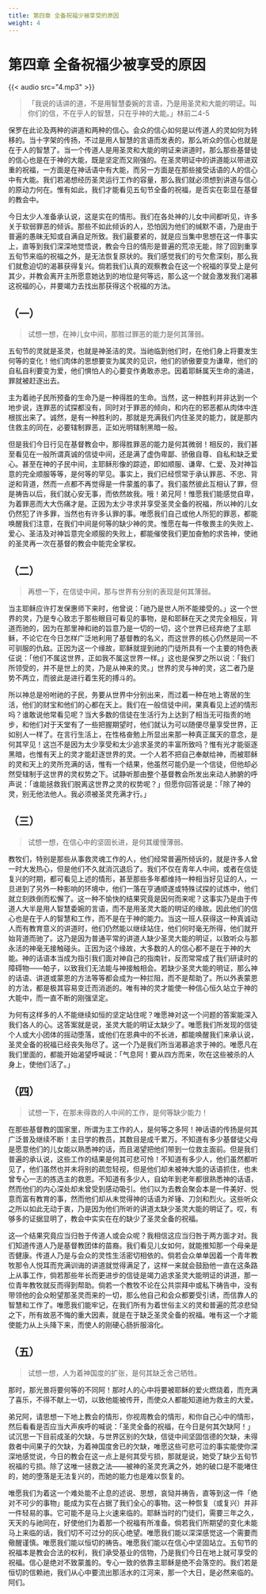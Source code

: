 ```yaml
---
title: 第四章 全备祝福少被享受的原因
weight: 4
---
```


# 第四章 全备祝福少被享受的原因
{{< audio src="4.mp3" >}}

> 「我说的话讲的道，不是用智慧委婉的言语，乃是用圣灵和大能的明证。叫你们的信，不在乎人的智慧，只在乎神的大能。」林前二4-5

保罗在此论及两种的讲道和两种的信心。会众的信心如何是以传道人的灵如何为转移的。当十字架的传扬，不过是用人智慧的言语而发表的，那么听众的信心也就是在于人的智慧了。当一个传道人是用圣灵和大能的明证来讲道时，那么那些基督徒的信心也是在于神的大能，既是坚定而又刚强的。在圣灵明证中的讲道能以带进双重的祝福，一方面是在神话语中有大能，而另一方面是在那些接受话语的人的信心中有大能。我们若渴想经历圣灵运行工作的容量，那么我们就必须想到讲道与信心的原动力何在。惟有如此，我们才能看见五旬节全备的祝福，是否实在彰显在基督的教会中。

今日太少人准备承认说，这是实在的情形。我们在各处神的儿女中间都听见，许多关于软弱罪恶的倾诉。那些不如此倾诉的人，恐怕因为他们的缄默不语，乃是由于普遍的愚昧无知或自满自足所致。我们最要紧的，就是应当集中思想在这一件事实上，直等到我们深深地觉悟说，教会今日的情形是普遍的荒凉无能，除了回到重享五旬节来临的祝福之外，是无法恢复原状的。我们感觉我们的亏欠愈深刻，那么我们就愈迫切的渴慕获得复兴。倘若我们认真的观察教会在这一个祝福的享受上是何其少，并教会离开主所愿意她达到的地位是何等远，那么这一个就会激发我们渴慕这祝福的心，并要竭力去找出那获得这个祝福的方法。

## （一）

> 试想一想，在神儿女中间，那胜过罪恶的能力是何其薄弱。

五旬节的灵就是圣灵，也就是神圣洁的灵。当祂临到他们时，在他们身上将要发生何等的变化！他们肉体的思想要变为属灵的见识，他们的骄傲要变为谦卑，他们的自私自利要变为爱，他们惧怕人的心要变作勇敢赤忠。因着耶稣属天生命的涌进，罪就被赶逐出去。

主为着祂子民所预备的生命乃是一种得胜的生命。当然，这一种胜利并非达到一个地步说，连罪恶的试探都没有，同时对于罪恶的倾向，和内在的邪恶都从肉体中连根拔出来了。诚然，是有一种胜利的，那就是充满我们内住圣灵的能力，就是那内住救主的同在，必要辖制罪恶，正如光明辖制黑暗一般。

但是我们今日行见在基督教会中，那得胜罪恶的能力是何其微弱！相反的，我们甚至看见在一般所谓真诚的信徒中间，还是满了虚伪卑鄙、骄傲自尊、自私和缺乏爱心。甚至在神的子民中间，主耶稣形像的踪迹，即如顺服、谦卑、仁爱、及对神旨意的完全顺服等等，是何等的罕见。事实上，我们已经惯常于承认罪恶、不忠、背逆和背道，然而一点都不再觉得是一件蒙羞的事了。我们虽然彼此互相认了罪，但是祷告以后，我们就心安无事，而依然故我。哦！弟兄阿！惟愿我们能感觉自卑，为着罪恶而大大伤痛才是。正因为太少寻求并享受圣灵全备的祝福，所以神的儿女仍然犯了许多罪，当然也有许多认罪的事。唯愿我们自己或他人所犯的罪恶，都能唤醒我们注意，在我们中间是何等的缺少神的灵。惟愿在每一件敬畏主的失败上、爱心、圣洁及对神旨意完全顺服的失败上，都能催使我们更加奋勉的求告神，使祂的圣灵再一次在基督的教会中能完全掌权。

## （二）

> 再想一下，在信徒中间，那与世界有分别的表现是何其薄弱。

当主耶稣应许打发保惠师下来时，他曾说：「祂乃是世人所不能接受的。」这一个世界的灵，乃是专心致志于那些眼目可看见的事物，是和耶稣在天之灵完全相反，背道而驰的，因为在那里神和祂的旨意乃是一切的一切，这个世界已经弃绝了主耶稣，不论它在今日怎样广泛地利用了基督教的名义，而这世界的核心仍然是同一不可驯服的仇敌。正因为这一个缘故，耶稣就提到祂的门徒所具有一个主要的特色表佂说：「他们不属这世界，正如我不属这世界一样。」这也是保罗之所以说：「我们所领受的，并不是世上的灵，乃是从神来的灵。」世界的灵与神的灵，这二者乃是势不两立，而彼此是进行着生死的搏斗的。

所以神总是吩咐祂的子民，务要从世界中分别出来，而过着一种在地上寄居的生活，他们的财宝和他们的心都在天上。我们在一般信徒中间，果真看见上述的情形吗？谁敢说他常看见呢？当大多数的信徒在生活行为上达到了相当无可指责的地步，和他们对于天堂有了一些把握期望时，他们就认为可以随便尽量享受世界，正如别人一样了。在言行生活上，在性格奋勉上所显出来那一种真正属天的意念，是何其罕见！这岂不是因为太少享受和太少追求圣灵的丰富所致吗？惟有光才能驱逐黑暗，也惟有天上的灵才能赶逐世界的灵。一个人若不把自己奉献给神，而被耶稣的灵和天上的灵所充满的话，惟有一个结果，他虽然可能仍是一个信徒，但他却必然受辖制于这世界的灵权势之下。试静听那由整个基督教会所发出来动人肺腑的呼声说：「谁能拯救我们脱离这世界之灵的权势呢？」但愿你回答说是：「除了神的灵，别无他法他人。我必须被圣灵充满才行。」

## （三）

> 试想一想，在信心中的坚固长进，是何其缓慢薄弱。

教牧们，特别是那些从事救灵魂工作的人，他们经常普遍所倾诉的，就是许多人曾一时大发热心，但是他们不久就消沉退后了。我们不仅在青年人中间，或者在信徒复兴的时期，都可看见上述的情形，甚至那些多年都维持一种相当好见证的人，一旦进到了另外一种影响的环境中，他们一落在亨通顺遂或特殊试探的试炼中，他们就立刻跌倒而松懈了。这一种不愉快的结果究竟是因何而来呢？这事实乃是由于传道人大半是用人智慧委婉的言语，而不是用圣灵大能的明证的缘故。因此他们的信心也是在于人的智慧和工作，而不是在于神的能力。当这一班人获得这一种真诚动人而有教育意义的讲道时，他们仍然能以继续站住，他们何时毫无所得，他们就开始背道而驰了。这乃是因为普通平常的讲道人缺少圣灵大能的明证，以致听众与那永活的神毫无接触碰头。正因为这个缘故，大多数的人的信心都不是在于神的大能。神的话语本当成为指引我们面对神自己的指南针，反而常常成了我们研读时的障碍物——帕子，以致我们无法能与神接触相会。若缺少圣灵大能的明证，那么神的话语、讲道或蒙恩的方法等等都会成为一种拦阻，而不是帮助了。所以外表蒙恩的方法，都是极其容易变迁而消逝的。唯有神的灵才能使一种信心恒久站立于神的大能中，而一直不断的刚强坚定。

为何有这样多的人不能继续如恒的坚定站住呢？唯愿神对这一个问题的答案能深入我们各人的心。这答案就是说，圣灵大能的明证太缺少了。唯愿我们所发现的信徒个人或大小团体的摇动堕落，或他们在恩典中的不长进，都能唤醒我们来承认说，圣灵全备的祝福已经丧失殆尽了。这一个乃是我们所当渴慕追求于神的。唯愿凡在我们里面的，都能开始渴望呼喊说：「气息阿！要从四方而来，吹在这些被杀的人身上，使他们活了。」

## （四）

> 试想一下，在那未得救的人中间的工作，是何等缺少能力！

在那些基督教的国家里，所谓为主工作的人，是何等之多阿！神话语的传扬是何其广泛普及继续不断！主日学的教员，其数目是成千累万。不知道有多少基督徒父母是愿意他们的儿女能以熟悉神的话，而且渴望把他们带到一位救主面前。但是我们普遍的承认说，这些工作的结果是何其可悲可怜！不知道有多少人，他们虽然都听见了，他们虽然也并未将别的疏忽轻视，但是他们却未被神大能的话语抓住，也未曾专心一志的拣选主的救恩。不知道有多少人，自幼年到老年都很熟悉神的话语，然而他们的内心深处却未曾受到感动吸引。他们以为去教会聚会本是一件美好、悦意而富有教育的事，然而他们却从未觉得神的话语为斧锤、刀剑和烈火。这些听众之所以如此无动于衷，乃是因为他们所听的讲道太缺少圣灵大能的明证了。哎，有够多的证据显明了，教会中实实在在的缺少了圣灵全备的祝福。

这—个结果究竟应当归咎于传道人或会众呢？我相信这应当归咎于两方面才对。我们知道传道人乃是基督教团体的苗裔。我们看见儿女如何，就能推知那一个母亲是否健康。传道人乃是与会众的灵性生活密切相依的。倘若会众单单因着一个青年教牧那令人悦耳而充满训诲的讲道就觉得满足了，这样一来就会鼓励他一直在这条路上从事工作，倘若那些年长而更进步的信徒是竭力追求圣灵大能明证的讲道，那一位青年教牧就反而得到帮助。倘若一个教牧不论在公共崇拜中或私下祷告中，没有带领他的会众盼望那圣灵而来的一切，那么他自己和会众都要受引诱，而信靠人的智慧和工作了。唯愿我们能牢记，在我们所有为着世俗主义的灵和普遍的荒凉悲恸之下，所有故恶不悔的重大因素，就是在于缺乏圣灵全备的祝福。唯有这一个才能使能力从上头降下来，而使人的刚硬心肠折服溶化。

## （五）

> 试想一想，人为着神国度的扩张，是何其缺乏舍己牺牲。

那时，那光景将要何等的不同阿！那时人的心中将要被耶稣的爱火燃烧着，而充满了喜乐，不得不献上一切，以致他能被传开，而使众人都能知道祂为救主的大爱。

弟兄阿，请思想一下地上教会的情形，你视周教会的情形，和你自己心中的情形，然后看看是否应当大声疾呼的喊说：「圣灵全备的祝福，在今日是何其欠缺阿！」试沉思一下目前成圣的欠缺，与世界区别的欠缺，信徒中间坚固信德的欠缺，未得救者中间果子的欠缺，为着神国度舍已的欠缺，唯愿这些可悲可泣的事实能使你深深地感觉说，今日的教会在这一点上是何其受亏损，那就是说，她受了缺少五旬节祝福的亏损。除了这唯一拯救之法——被神的圣灵充满之外，她的破口是不能堵住的，她的堕落是无法复兴的，而她的能力也是难以恢复的。

唯愿我们为着这一个难处能不止息的述说、思想，哀恸并祷告，直等到这一件「绝对不可少的事物」能成为实在占据了我们全心的事物。这一种恢复（或复兴）并非一件轻易的事。它可能不是马上火速来临的。耶稣当时的门徒们，需要三年之久，天天的与祂同在，好使他们为着那一个祝福有所准备。倘若我们所期望的变化未能马上来临的话，我们切不可过分的灰心绝望。唯愿我们能以深深感觉这—个需要而儆醒谨慎。唯愿我们能以恒切的祷告。唯愿我们能以在信心中坚固站立。五旬节的祝福本是教会合法的权利，我们承受基业的信物，乃是我们今日在地上就可享受的祝福。信心是绝对不致蒙羞的。专心一致的依靠主耶稣是绝不会落空的。我们若是恒切的信赖祂，我们从心中要流出那活水的江河来，那一个大日，是必然来临的。阿们。
